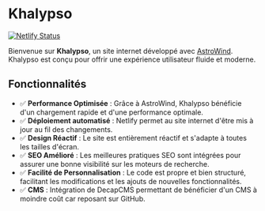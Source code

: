 # Khalypso

[![Netlify Status](https://api.netlify.com/api/v1/badges/fc778b7f-8296-4412-8498-65c56b4a8ae0/deploy-status)](https://app.netlify.com/sites/calm-malabi-258e41/deploys)

Bienvenue sur **Khalypso**, un site internet développé avec [AstroWind](https://github.com/onwidget/astrowind). Khalypso est conçu pour offrir une expérience utilisateur fluide et moderne.

## Fonctionnalités

- ✅ **Performance Optimisée** : Grâce à AstroWind, Khalypso bénéficie d'un chargement rapide et d'une performance optimale.
- ✅ **Déploiement automatisé** : Netlify permet au site internet d'être mis à jour au fil des changements.
- ✅ **Design Réactif** : Le site est entièrement réactif et s'adapte à toutes les tailles d'écran.
- ✅ **SEO Amélioré** : Les meilleures pratiques SEO sont intégrées pour assurer une bonne visibilité sur les moteurs de recherche.
- ✅ **Facilité de Personnalisation** : Le code est propre et bien structuré, facilitant les modifications et les ajouts de nouvelles fonctionnalités.
- ✅ **CMS** : Intégration de DecapCMS permettant de bénéficier d'un CMS à moindre coût car reposant sur GitHub.
